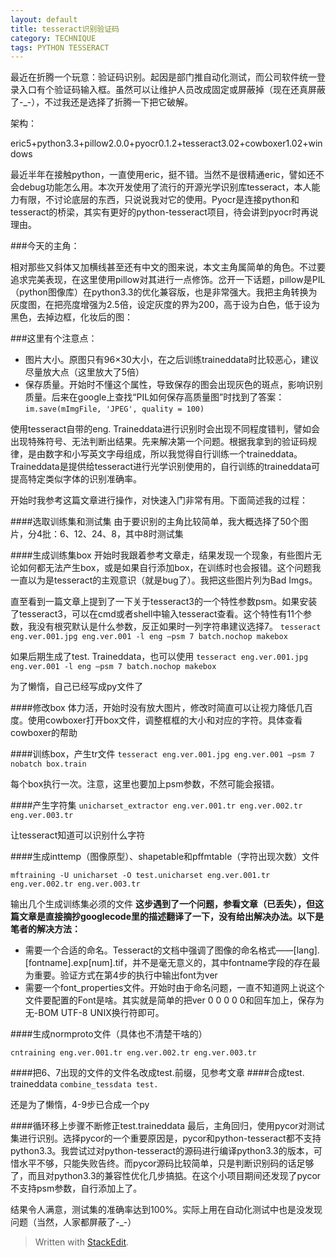 ```yaml
---
layout: default
title: tesseract识别验证码
category: TECHNIQUE
tags: PYTHON TESSERACT
---
```


最近在折腾一个玩意：验证码识别。起因是部门推自动化测试，而公司软件统一登录入口有个验证码输入框。虽然可以让维护人员改成固定或屏蔽掉（现在还真屏蔽了-_-），不过我还是选择了折腾一下把它破解。

架构：

eric5+python3.3+pillow2.0.0+pyocr0.1.2+tesseract3.02+cowboxer1.02+windows

最近半年在接触python，一直使用eric，挺不错。当然不是很精通eric，譬如还不会debug功能怎么用。本次开发使用了流行的开源光学识别库tesseract，本人能力有限，不讨论底层的东西，只说说我对它的使用。Pyocr是连接python和tesseract的桥梁，其实有更好的python-tesseract项目，待会讲到pyocr时再说理由。

###今天的主角：

相对那些又斜体又加横线甚至还有中文的图来说，本文主角属简单的角色。不过要追求完美表现，在这里使用pillow对其进行一点修饰。岔开一下话题，pillow是PIL（python图像库）在python3.3的优化兼容版，也是非常强大。我把主角转换为灰度图，在把亮度增强为2.5倍，设定灰度的界为200，高于设为白色，低于设为黑色，去掉边框，化妆后的图：

###这里有个注意点：

 - 图片大小。原图只有96×30大小，在之后训练traineddata时比较恶心，建议尽量放大点（这里放大了5倍）
 - 保存质量。开始时不懂这个属性，导致保存的图会出现灰色的斑点，影响识别质量。后来在google上查找“PIL如何保存高质量图”时找到了答案：
	`im.save(mImgFile, 'JPEG', quality = 100)`
	
使用tesseract自带的eng. Traineddata进行识别时会出现不同程度错判，譬如会出现特殊符号、无法判断出结果。先来解决第一个问题。根据我拿到的验证码规律，是由数字和小写英文字母组成，所以我觉得自行训练一个traineddata。Traineddata是提供给tesseract进行光学识别使用的，自行训练的traineddata可提高特定类似字体的识别准确率。

开始时我参考这篇文章进行操作，对快速入门非常有用。下面简述我的过程：

####选取训练集和测试集
由于要识别的主角比较简单，我大概选择了50个图片，分4批：6、12、24、8，其中8时测试集

####生成训练集box
开始时我跟着参考文章走，结果发现一个现象，有些图片无论如何都无法产生box，或是如果自行添加box，在训练时也会报错。这个问题我一直以为是tesseract的主观意识（就是bug了）。我把这些图片列为Bad Imgs。

直至看到一篇文章上提到了一下关于tesseract3的一个特性参数psm。如果安装了tesseract3，可以在cmd或者shell中输入tesseract查看。这个特性有11个参数，我没有根究默认是什么参数，反正如果时一列字符串建议选择7。
`tesseract eng.ver.001.jpg eng.ver.001 -l eng –psm 7 batch.nochop makebox `

如果后期生成了test. Traineddata，也可以使用
`tesseract eng.ver.001.jpg eng.ver.001 -l eng –psm 7 batch.nochop makebox`

为了懒惰，自己已经写成py文件了

####修改box
体力活，开始时没有放大图片，修改时简直可以让视力降低几百度。使用cowboxer打开box文件，调整框框的大小和对应的字符。具体查看cowboxer的帮助

####训练box，产生tr文件
`tesseract eng.ver.001.jpg eng.ver.001 –psm 7 nobatch box.train`

每个box执行一次。注意，这里也要加上psm参数，不然可能会报错。

####产生字符集
`unicharset_extractor eng.ver.001.tr eng.ver.002.tr eng.ver.003.tr` 

让tesseract知道可以识别什么字符  

####生成inttemp（图像原型）、shapetable和pffmtable（字符出现次数）文件

`mftraining -U unicharset -O test.unicharset eng.ver.001.tr eng.ver.002.tr eng.ver.003.tr`

输出几个生成训练集必须的文件 
**这步遇到了一个问题，参看文章（已丢失），但这篇文章是直接摘抄googlecode里的描述翻译了一下，没有给出解决办法。以下是笔者的解决方法：**

 - 需要一个合适的命名。Tesseract的文档中强调了图像的命名格式——[lang].[fontname].exp[num].tif，并不是毫无意义的，其中fontname字段的存在最为重要。验证方式在第4步的执行中输出font为ver
 - 需要一个font_properties文件。开始时由于命名问题，一直不知道网上说这个文件要配置的Font是啥。其实就是简单的把ver 0 0 0 0 0和回车加上，保存为无-BOM UTF-8 UNIX换行符即可。

####生成normproto文件（具体也不清楚干啥的）

`cntraining eng.ver.001.tr eng.ver.002.tr eng.ver.003.tr`

####把6、7出现的文件的文件名改成test.前缀，见参考文章
####合成test. traineddata
`combine_tessdata test. `

还是为了懒惰，4-9步已合成一个py

####循环移上步骤不断修正test.traineddata
最后，主角回归，使用pycor对测试集进行识别。选择pycor的一个重要原因是，pycor和python-tesseract都不支持python3.3。我尝试过对python-tesseract的源码进行编译python3.3的版本，可惜水平不够，只能失败告终。而pycor源码比较简单，只是判断识别码的话足够了，而且对python3.3的兼容性优化几步搞掂。在这个小项目期间还发现了pycor不支持psm参数，自行添加上了。

结果令人满意，测试集的准确率达到100%。实际上用在自动化测试中也是没发现问题（当然，人家都屏蔽了-_-）


> Written with [StackEdit](https://stackedit.io/).